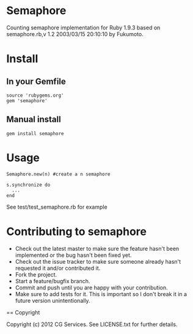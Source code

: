 # Semaphore
Counting semaphore implementation for Ruby 1.9.3 based on semaphore.rb,v 1.2 2003/03/15 20:10:10 by Fukumoto.

# Install
## In your Gemfile

    source 'rubygems.org'
    gem 'semaphore'

## Manual install
    gem install semaphore

# Usage
    Semaphore.new(n) #create a n semaphore

    s.synchronize do
      ...
    end

See test/test_semaphore.rb for example

# Contributing to semaphore
 
* Check out the latest master to make sure the feature hasn't been implemented or the bug hasn't been fixed yet.
* Check out the issue tracker to make sure someone already hasn't requested it and/or contributed it.
* Fork the project.
* Start a feature/bugfix branch.
* Commit and push until you are happy with your contribution.
* Make sure to add tests for it. This is important so I don't break it in a future version unintentionally.

== Copyright

Copyright (c) 2012 CG Services. See LICENSE.txt for
further details.

